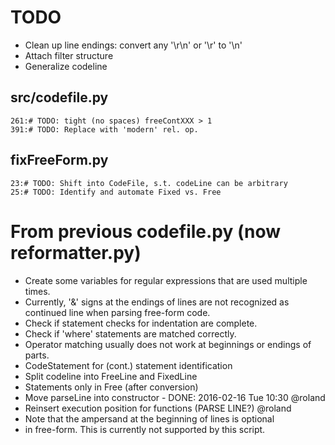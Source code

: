 # TODO
  * Clean up line endings: convert any '\r\n' or '\r' to '\n'
  * Attach filter structure
  * Generalize codeline

## src/codefile.py

```
261:# TODO: tight (no spaces) freeContXXX > 1
391:# TODO: Replace with 'modern' rel. op.
```

## fixFreeForm.py
```
23:# TODO: Shift into CodeFile, s.t. codeLine can be arbitrary
25:# TODO: Identify and automate Fixed vs. Free
```

# From previous codefile.py (now reformatter.py)
  * Create some variables for regular expressions that are used multiple
    times.
  * Currently, '&' signs at the endings of lines are not recognized as
    continued line when parsing free-form code.
  * Check if statement checks for indentation are complete.
  * Check if 'where' statements are matched correctly.
  * Operator matching usually does not work at beginnings or endings
    of parts.
  * CodeStatement for (cont.) statement identification
  * Split codeline into FreeLine and FixedLine
  * Statements only in Free (after conversion)
  * Move parseLine into constructor - DONE: 2016-02-16 Tue 10:30 @roland
  * Reinsert execution position for functions (PARSE LINE?) @roland
  * Note that the ampersand at the beginning of lines is optional
  * in free-form. This is currently not supported by this script.
